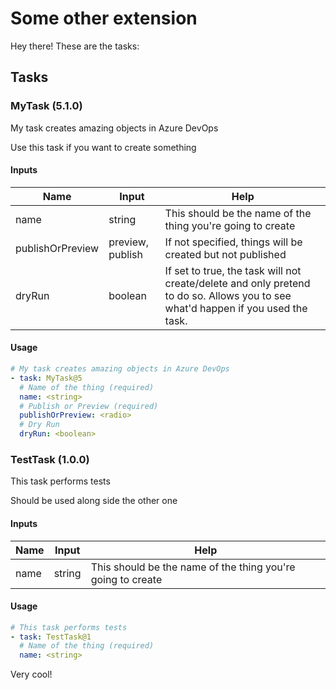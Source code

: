 # Some other extension

Hey there! These are the tasks:

[//]: # (azure-devops-extension-docs-embed-start)
## Tasks


### MyTask (5.1.0)

My task creates amazing objects in Azure DevOps

Use this task if you want to create something


#### Inputs

| Name | Input | Help |
| ---- | ----- | ---- |
| name | string | This should be the name of the thing you&#x27;re going to create
| publishOrPreview | preview, publish | If not specified, things will be created but not published
| dryRun | boolean | If set to true, the task will not create/delete and only pretend to do so. Allows you to see what&#x27;d happen if you used the task.


#### Usage

```yaml
# My task creates amazing objects in Azure DevOps
- task: MyTask@5
  # Name of the thing (required)
  name: <string>
  # Publish or Preview (required)
  publishOrPreview: <radio>
  # Dry Run 
  dryRun: <boolean>
```


### TestTask (1.0.0)

This task performs tests

Should be used along side the other one


#### Inputs

| Name | Input | Help |
| ---- | ----- | ---- |
| name | string | This should be the name of the thing you&#x27;re going to create


#### Usage

```yaml
# This task performs tests
- task: TestTask@1
  # Name of the thing (required)
  name: <string>
```

[//]: # (azure-devops-extension-docs-embed-end)

Very cool!
